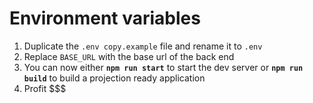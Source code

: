 # Environment variables

1. Duplicate the `.env copy.example` file and rename it to `.env`
2. Replace `BASE_URL` with the base url of the back end
3. You can now either **`npm run start`** to start the dev server or **`npm run build`** to build a projection ready application
4. Profit $$$
